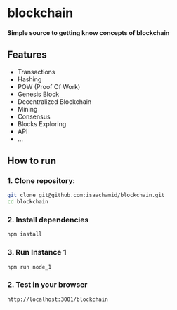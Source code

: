 # blockchain

#### Simple source to getting know concepts of blockchain

## Features

- Transactions
- Hashing
- POW (Proof Of Work)
- Genesis Block
- Decentralized Blockchain
- Mining
- Consensus
- Blocks Exploring
- API
- ...

##

## How to run

### 1. Clone repository:

```bash
git clone git@github.com:isaachamid/blockchain.git
cd blockchain
```

### 2. Install dependencies

```bash
npm install
```

### 3. Run Instance 1

```bash
npm run node_1
```

### 2. Test in your browser

```bash
http://localhost:3001/blockchain
```
